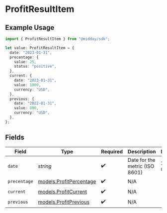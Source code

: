 # ProfitResultItem

## Example Usage

```typescript
import { ProfitResultItem } from "@midday/sdk";

let value: ProfitResultItem = {
  date: "2023-01-31",
  precentage: {
    value: 25,
    status: "positive",
  },
  current: {
    date: "2023-01-31",
    value: 1000,
    currency: "USD",
  },
  previous: {
    date: "2022-01-31",
    value: 800,
    currency: "USD",
  },
};
```

## Fields

| Field                                                    | Type                                                     | Required                                                 | Description                                              | Example                                                  |
| -------------------------------------------------------- | -------------------------------------------------------- | -------------------------------------------------------- | -------------------------------------------------------- | -------------------------------------------------------- |
| `date`                                                   | *string*                                                 | :heavy_check_mark:                                       | Date for the metric (ISO 8601)                           | 2023-01-31                                               |
| `precentage`                                             | [models.ProfitPercentage](../models/profitpercentage.md) | :heavy_check_mark:                                       | N/A                                                      |                                                          |
| `current`                                                | [models.ProfitCurrent](../models/profitcurrent.md)       | :heavy_check_mark:                                       | N/A                                                      |                                                          |
| `previous`                                               | [models.ProfitPrevious](../models/profitprevious.md)     | :heavy_check_mark:                                       | N/A                                                      |                                                          |